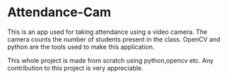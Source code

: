 # Attendance-Cam
This is an app used for taking attendance using a video camera.
The camera counts the number of students present in the class.
OpenCV and python are the tools used to make this application.

This whole project is made from scratch using python,opencv etc. Any contribution to this project is very appreciable.


